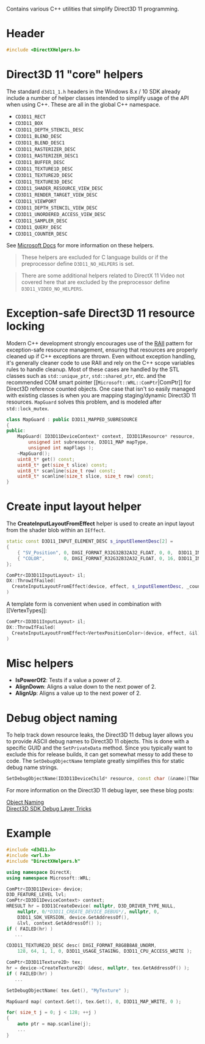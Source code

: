 Contains various C++ utilities that simplify Direct3D 11 programming.

# Header
```cpp
#include <DirectXHelpers.h>
```

# Direct3D 11 "core" helpers
The standard ``d3d11_1.h`` headers in the Windows 8.x / 10 SDK already include a number of helper classes intended to simplify usage of the API when using C++. These are all in the global C++ namespace.

* ``CD3D11_RECT``
* ``CD3D11_BOX``
* ``CD3D11_DEPTH_STENCIL_DESC``
* ``CD3D11_BLEND_DESC``
* ``CD3D11_BLEND_DESC1``
* ``CD3D11_RASTERIZER_DESC``
* ``CD3D11_RASTERIZER_DESC1``
* ``CD3D11_BUFFER_DESC``
* ``CD3D11_TEXTURE1D_DESC``
* ``CD3D11_TEXTURE2D_DESC``
* ``CD3D11_TEXTURE3D_DESC``
* ``CD3D11_SHADER_RESOURCE_VIEW_DESC``
* ``CD3D11_RENDER_TARGET_VIEW_DESC``
* ``CD3D11_VIEWPORT``
* ``CD3D11_DEPTH_STENCIL_VIEW_DESC``
* ``CD3D11_UNORDERED_ACCESS_VIEW_DESC``
* ``CD3D11_SAMPLER_DESC``
* ``CD3D11_QUERY_DESC``
* ``CD3D11_COUNTER_DESC``

See [Microsoft Docs](https://docs.microsoft.com/en-us/windows/desktop/direct3d11/cd3d11-helper-classes) for more information on these helpers.

> These helpers are excluded for C language builds or if the preprocessor define ``D3D11_NO_HELPERS`` is set.

> There are some additional helpers related to DirectX 11 Video not covered here that are excluded by the preprocessor define ``D3D11_VIDEO_NO_HELPERS``.

# Exception-safe Direct3D 11 resource locking
Modern C++ development strongly encourages use of the [RAII](http://en.wikipedia.org/wiki/Resource_Acquisition_Is_Initialization) pattern for exception-safe resource management, ensuring that resources are properly cleaned up if C++ exceptions are thrown. Even without exception handling, it's generally cleaner code to use RAII and rely on the C++ scope variables rules to handle cleanup. Most of these cases are handled by the STL classes such as ``std::unique_ptr``, ``std::shared_ptr``, etc. and the recommended COM smart pointer [[``Microsoft::WRL::ComPtr``|ComPtr]] for Direct3D reference counted objects. One case that isn't so easily managed with existing classes is when you are mapping staging/dynamic Direct3D 11 resources. ``MapGuard`` solves this problem, and is modeled after ``std::lock_mutex``.

```cpp
class MapGuard : public D3D11_MAPPED_SUBRESOURCE
{
public:
    MapGuard( ID3D11DeviceContext* context, ID3D11Resource* resource,
        unsigned int subresource, D3D11_MAP mapType,
        unsigned int mapFlags );
    ~MapGuard();
    uint8_t* get() const;
    uint8_t* get(size_t slice) const;
    uint8_t* scanline(size_t row) const;
    uint8_t* scanline(size_t slice, size_t row) const;
}
```

# Create input layout helper

The **CreateInputLayoutFromEffect** helper is used to create an input layout from the shader blob within an ``IEffect``.

```cpp
static const D3D11_INPUT_ELEMENT_DESC s_inputElementDesc[2] =
{
    { "SV_Position", 0, DXGI_FORMAT_R32G32B32A32_FLOAT, 0, 0,  D3D11_INPUT_PER_VERTEX_DATA,  0 },
    { "COLOR",       0, DXGI_FORMAT_R32G32B32A32_FLOAT, 0, 16, D3D11_INPUT_PER_VERTEX_DATA , 0 },
};

ComPtr<ID3D11InputLayout> il;
DX::ThrowIfFailed(
  CreateInputLayoutFromEffect(device, effect, s_inputElementDesc, _countof(s_inputElementDesc), &il)
)
```

A template form is convenient when used in combination with [[VertexTypes]]:

```cpp
ComPtr<ID3D11InputLayout> il;
DX::ThrowIfFailed(
  CreateInputLayoutFromEffect<VertexPositionColor>(device, effect, &il)
)
```

# Misc helpers

* **IsPowerOf2**: Tests if a value a power of 2.
* **AlignDown**: Aligns a value down to the next power of 2.
* **AlignUp**: Aligns a value up to the next power of 2.

# Debug object naming
To help track down resource leaks, the Direct3D 11 debug layer allows you to provide ASCII debug names to Direct3D 11 objects. This is done with a specific GUID and the ``SetPrivateData`` method. Since you typically want to exclude this for release builds, it can get somewhat messy to add these to code. The ``SetDebugObjectName`` template greatly simplifies this for static debug name strings.

```cpp
SetDebugObjectName(ID3D11DeviceChild* resource, const char (&name)[TNameLength]);
```

For more information on the Direct3D 11 debug layer, see these blog posts:

[Object Naming](https://walbourn.github.io/object-naming/)  
[Direct3D SDK Debug Layer Tricks](https://walbourn.github.io/direct3d-sdk-debug-layer-tricks/)

# Example

```cpp
#include <d3d11.h>
#include <wrl.h>
#include "DirectXHelpers.h"

using namespace DirectX;
using namespace Microsoft::WRL;

ComPtr<ID3D11Device> device;
D3D_FEATURE_LEVEL lvl;
ComPtr<ID3D11DeviceContext> context;
HRESULT hr = D3D11CreateDevice( nullptr, D3D_DRIVER_TYPE_NULL,
    nullptr, 0/*D3D11_CREATE_DEVICE_DEBUG*/, nullptr, 0,
    D3D11_SDK_VERSION, device.GetAddressOf(),
    &lvl, context.GetAddressOf() );
if ( FAILED(hr) )
   ...

CD3D11_TEXTURE2D_DESC desc( DXGI_FORMAT_R8G8B8A8_UNORM,
    128, 64, 1, 1, 0, D3D11_USAGE_STAGING, D3D11_CPU_ACCESS_WRITE );

ComPtr<ID3D11Texture2D> tex;
hr = device->CreateTexture2D( &desc, nullptr, tex.GetAddressOf() );
if ( FAILED(hr) )
   ...

SetDebugObjectName( tex.Get(), "MyTexture" );

MapGuard map( context.Get(), tex.Get(), 0, D3D11_MAP_WRITE, 0 );

for( size_t j = 0; j < 128; ++j )
{
    auto ptr = map.scanline(j);
    ...
}
```
